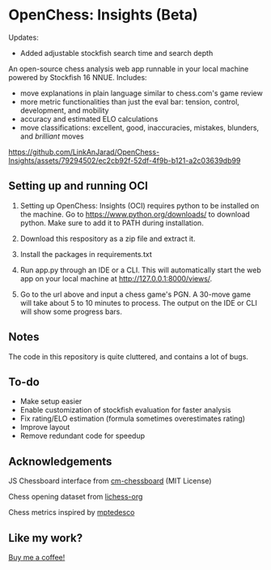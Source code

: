 # OpenChess: Insights (Beta)

Updates:
- Added adjustable stockfish search time and search depth

An open-source chess analysis web app runnable in your local machine powered by Stockfish 16 NNUE. Includes:
- move explanations in plain language similar to chess.com's game review
- more metric functionalities than just the eval bar: tension, control, development, and mobility
- accuracy and estimated ELO calculations
- move classifications: excellent, good, inaccuracies, mistakes, blunders, and *brilliant* moves

https://github.com/LinkAnJarad/OpenChess-Insights/assets/79294502/ec2cb92f-52df-4f9b-b121-a2c03639db99


## Setting up and running OCI

1. Setting up OpenChess: Insights (OCI) requires python to be installed on the machine. Go to https://www.python.org/downloads/ to download python. Make sure to add it to PATH during installation.

2. Download this respository as a zip file and extract it.

3. Install the packages in requirements.txt

4. Run app.py through an IDE or a CLI. This will automatically start the web app on your local machine at http://127.0.0.1:8000/views/.

5. Go to the url above and input a chess game's PGN. A 30-move game will take about 5 to 10 minutes to process. The output on the IDE or CLI will show some progress bars.

## Notes
The code in this repository is quite cluttered, and contains a lot of bugs.

## To-do
- Make setup easier
- Enable customization of stockfish evaluation for faster analysis
- Fix rating/ELO estimation (formula sometimes overestimates rating)
- Improve layout
- Remove redundant code for speedup

## Acknowledgements

JS Chessboard interface from [cm-chessboard](https://github.com/shaack/cm-chessboard) (MIT License)

Chess opening dataset from [lichess-org](https://github.com/lichess-org/chess-openings)

Chess metrics inspired by [mptedesco](https://github.com/mptedesco/python-chess-analysis/tree/master?tab=GPL-3.0-1-ov-file)

## Like my work?
[Buy me a coffee!](https://www.buymeacoffee.com/linkanjarad)
